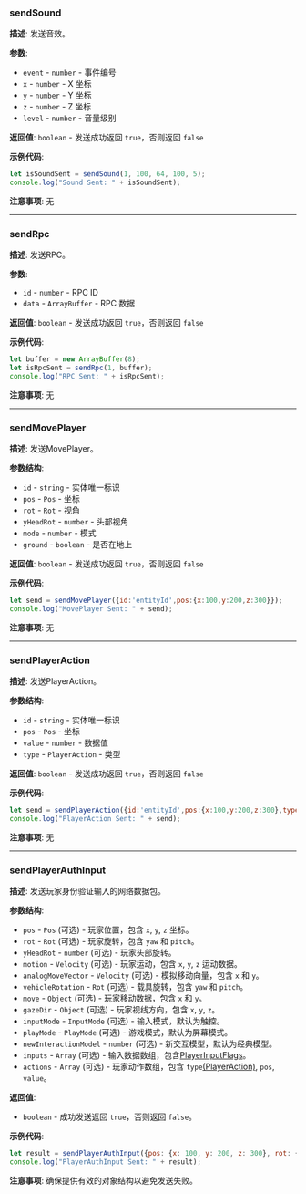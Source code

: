 
### sendSound

**描述**: 发送音效。

**参数**:
- `event` - `number` - 事件编号
- `x` - `number` - X 坐标
- `y` - `number` - Y 坐标
- `z` - `number` - Z 坐标
- `level` - `number` - 音量级别

**返回值**: `boolean` - 发送成功返回 `true`，否则返回 `false`

**示例代码**:
```javascript
let isSoundSent = sendSound(1, 100, 64, 100, 5);
console.log("Sound Sent: " + isSoundSent);
```

**注意事项**: 无

---

### sendRpc

**描述**: 发送RPC。

**参数**:
- `id` - `number` - RPC ID
- `data` - `ArrayBuffer` - RPC 数据

**返回值**: `boolean` - 发送成功返回 `true`，否则返回 `false`

**示例代码**:
```javascript
let buffer = new ArrayBuffer(8);
let isRpcSent = sendRpc(1, buffer);
console.log("RPC Sent: " + isRpcSent);
```

**注意事项**: 无

---

### sendMovePlayer

**描述**: 发送MovePlayer。

**参数结构**:
- `id` - `string` - 实体唯一标识
- `pos` - `Pos` - 坐标
- `rot` - `Rot` - 视角
- `yHeadRot` - `number` - 头部视角
- `mode` - `number` - 模式
- `ground` - `boolean` - 是否在地上

**返回值**: `boolean` - 发送成功返回 `true`，否则返回 `false`

**示例代码**:
```javascript
let send = sendMovePlayer({id:'entityId',pos:{x:100,y:200,z:300}});
console.log("MovePlayer Sent: " + send);
```

**注意事项**: 无

---

### sendPlayerAction

**描述**: 发送PlayerAction。

**参数结构**:
- `id` - `string` - 实体唯一标识
- `pos` - `Pos` - 坐标
- `value` - `number` - 数据值
- `type` - `PlayerAction` - 类型

**返回值**: `boolean` - 发送成功返回 `true`，否则返回 `false`

**示例代码**:
```javascript
let send = sendPlayerAction({id:'entityId',pos:{x:100,y:200,z:300},type:1});
console.log("PlayerAction Sent: " + send);
```

**注意事项**: 无

---

### sendPlayerAuthInput

**描述**: 发送玩家身份验证输入的网络数据包。

**参数结构**:
- `pos` - `Pos` (可选) - 玩家位置，包含 `x`, `y`, `z` 坐标。
- `rot` - `Rot` (可选) - 玩家旋转，包含 `yaw` 和 `pitch`。
- `yHeadRot` - `number` (可选) - 玩家头部旋转。
- `motion` - `Velocity` (可选) - 玩家运动，包含 `x`, `y`, `z` 运动数据。
- `analogMoveVector` - `Velocity` (可选) - 模拟移动向量，包含 `x` 和 `y`。
- `vehicleRotation` - `Rot` (可选) - 载具旋转，包含 `yaw` 和 `pitch`。
- `move` - `Object` (可选) - 玩家移动数据，包含 `x` 和 `y`。
- `gazeDir` - `Object` (可选) - 玩家视线方向，包含 `x`, `y`, `z`。
- `inputMode` - `InputMode` (可选) - 输入模式，默认为触控。
- `playMode` - `PlayMode` (可选) - 游戏模式，默认为屏幕模式。
- `newInteractionModel` - `number` (可选) - 新交互模型，默认为经典模型。
- `inputs` - `Array` (可选) - 输入数据数组，包含[PlayerInputFlags](/Enum/?id=playerinputflags)。
- `actions` - `Array` (可选) - 玩家动作数组，包含 `type`[(PlayerAction)](/Enum/?id=PlayerAction), `pos`, `value`。

**返回值**: 
- `boolean` - 成功发送返回 `true`，否则返回 `false`。

**示例代码**:
```javascript
let result = sendPlayerAuthInput({pos: {x: 100, y: 200, z: 300}, rot: {yaw: 45, pitch: 90}});
console.log("PlayerAuthInput Sent: " + result);
```

**注意事项**: 确保提供有效的对象结构以避免发送失败。

